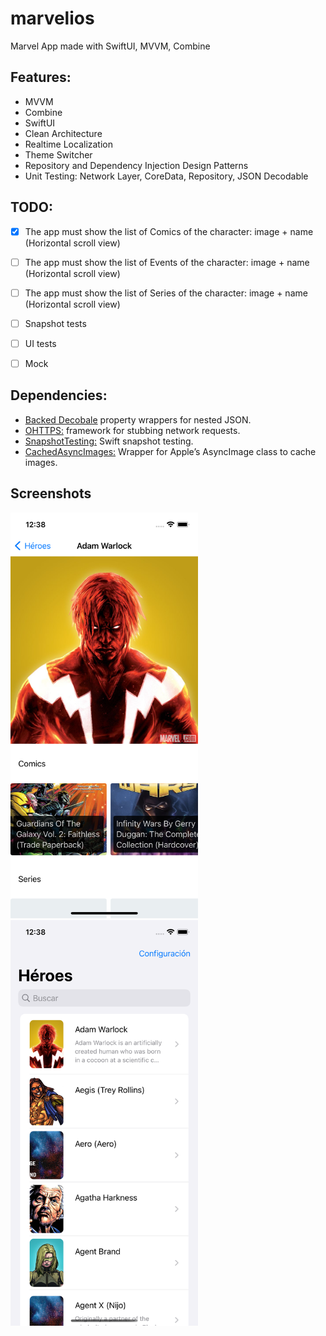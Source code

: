 # marvelios
Marvel App made with SwiftUI, MVVM, Combine

## Features:
- MVVM
- Combine
- SwiftUI
- Clean Architecture
- Realtime Localization
- Theme Switcher
- Repository and Dependency Injection Design Patterns
- Unit Testing: Network Layer, CoreData, Repository, JSON Decodable

## TODO: 
- [x] The app must show the list of Comics of the character: image + name
(Horizontal scroll view)
- [ ] The app must show the list of Events of the character: image + name
(Horizontal scroll view)
- [ ] The app must show the list of Series of the character: image + name
(Horizontal scroll view)
- [ ] Snapshot tests
- [ ] UI tests
- [ ] Mock


## Dependencies:
- [Backed Decobale](https://github.com/jegnux/BackedCodable) property wrappers for nested JSON.
- [OHTTPS:](https://github.com/AliSoftware/OHHTTPStubs) framework for stubbing network requests.
- [SnapshotTesting:](https://github.com/pointfreeco/swift-snapshot-testing) Swift snapshot testing.
- [CachedAsyncImages:](https://github.com/lorenzofiamingo/swiftui-cached-async-image) Wrapper for Apple’s AsyncImage class
     to cache images.

## Screenshots

<div id="myimages">
<img src="Screenshot/1.png" width="300" height="649">
<img src="Screenshot/2.png" width="300" height="649">
</div>
